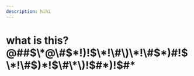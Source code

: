 ```yaml
---
description: hihi
---
```


# what is this?@\#\#$\*@\#$\*!\)!$\*!\#\)\*!\#$\*\)\#!$\*!\#$\)\*!$\#\*\)!$\#\*\)!$\#\*

